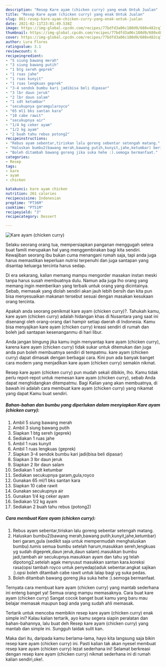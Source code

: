 ```yaml
---
description: "Resep Kare ayam (chicken curry) yang enak Untuk Jualan"
title: "Resep Kare ayam (chicken curry) yang enak Untuk Jualan"
slug: 861-resep-kare-ayam-chicken-curry-yang-enak-untuk-jualan
date: 2021-02-11T23:01:49.538Z
image: https://img-global.cpcdn.com/recipes/77bdfd3a06c180d9/680x482cq70/kare-ayam-chicken-curry-foto-resep-utama.jpg
thumbnail: https://img-global.cpcdn.com/recipes/77bdfd3a06c180d9/680x482cq70/kare-ayam-chicken-curry-foto-resep-utama.jpg
cover: https://img-global.cpcdn.com/recipes/77bdfd3a06c180d9/680x482cq70/kare-ayam-chicken-curry-foto-resep-utama.jpg
author: Lura Flores
ratingvalue: 3.1
reviewcount: 6
recipeingredient:
- "5 siung bawang merah"
- "3 siung bawang putih"
- "1 btg sereh geprek"
- "1 ruas jahe"
- "1 ruas kunyit"
- "1 ruas lengkuas geprek"
- "3-4 sendok bumbu kari jadibisa beli dipasar"
- "3 lbr daun jeruk"
- "2 lbr daun salam"
- "1 sdt ketumbar"
- "secukupnya garamgularoyco"
- "65 ml1 bks santan kara"
- "10 cabe rawit"
- "secukupnya air"
- "1/4 kg ceker ayam"
- "1/2 kg ayam"
- "2 buah tahu rebus potong2"
recipeinstructions:
- "Rebus ayam sebentar,tiriskan lalu goreng sebentar setengah matang."
- "Haluskan bumbu2(bawang merah,bawang putih,kunyit,jahe,ketumbar) beri garam,gula (sedikit saja untuk mempermudah menghaluskan bumbu).tumis semua bumbu setelah harum,masukkan sereh,lengkuas yg sudah digeprek,daun jeruk,daun salam).masukkan bumbu jadi,tambah air secukupnya.masukkan ayam dan tahu yg telah dipotong2.setelah agak menyusut masukkan santan kara.koreksi rasa(opsi tambah royco untuk penyedap)aduk sebentar.angkat sajikan :).opsi boleh ditambah cabe rawit untuk lalap bagi yg suka pedas."
- "Boleh ditambah bawang goreng jika suka hehe :).semoga bermanfaat."
categories:
- Resep
tags:
- kare
- ayam
- chicken

katakunci: kare ayam chicken 
nutrition: 261 calories
recipecuisine: Indonesian
preptime: "PT36M"
cooktime: "PT51M"
recipeyield: "3"
recipecategory: Dessert

---
```



![Kare ayam (chicken curry)](https://img-global.cpcdn.com/recipes/77bdfd3a06c180d9/680x482cq70/kare-ayam-chicken-curry-foto-resep-utama.jpg)

Selaku seorang orang tua, mempersiapkan panganan menggugah selera buat famili merupakan hal yang menggembirakan bagi kita sendiri. Kewajiban seorang ibu bukan cuma menangani rumah saja, tapi anda juga harus memastikan keperluan nutrisi terpenuhi dan juga santapan yang disantap keluarga tercinta harus sedap.

Di era  sekarang, kalian memang mampu mengorder masakan instan meski tanpa harus susah membuatnya dulu. Namun ada juga lho orang yang memang ingin memberikan yang terbaik untuk orang yang dicintainya. Sebab, memasak yang diolah sendiri akan jauh lebih bersih dan kita pun bisa menyesuaikan makanan tersebut sesuai dengan masakan kesukaan orang tercinta. 



Apakah anda seorang penikmat kare ayam (chicken curry)?. Tahukah kamu, kare ayam (chicken curry) adalah hidangan khas di Nusantara yang saat ini disenangi oleh orang-orang dari hampir setiap daerah di Indonesia. Kamu bisa menyajikan kare ayam (chicken curry) kreasi sendiri di rumah dan boleh jadi santapan kesenanganmu di hari libur.

Anda jangan bingung jika kamu ingin menyantap kare ayam (chicken curry), karena kare ayam (chicken curry) tidak sukar untuk ditemukan dan juga anda pun boleh membuatnya sendiri di tempatmu. kare ayam (chicken curry) dapat dimasak dengan berbagai cara. Kini pun ada banyak banget cara modern yang menjadikan kare ayam (chicken curry) semakin nikmat.

Resep kare ayam (chicken curry) pun mudah sekali dibikin, lho. Kamu tidak perlu repot-repot untuk memesan kare ayam (chicken curry), sebab Anda dapat menghidangkan ditempatmu. Bagi Kalian yang akan membuatnya, di bawah ini adalah cara membuat kare ayam (chicken curry) yang nikamat yang dapat Kamu buat sendiri.

<!--inarticleads1-->

##### Bahan-bahan dan bumbu yang diperlukan dalam menyiapkan Kare ayam (chicken curry):

1. Ambil 5 siung bawang merah
1. Ambil 3 siung bawang putih
1. Siapkan 1 btg sereh (geprek)
1. Sediakan 1 ruas jahe
1. Ambil 1 ruas kunyit
1. Ambil 1 ruas lengkuas (geprek)
1. Siapkan 3-4 sendok bumbu kari jadi(bisa beli dipasar)
1. Siapkan 3 lbr daun jeruk
1. Siapkan 2 lbr daun salam
1. Sediakan 1 sdt ketumbar
1. Sediakan secukupnya garam,gula,royco
1. Gunakan 65 ml/1 bks santan kara
1. Siapkan 10 cabe rawit
1. Gunakan secukupnya air
1. Gunakan 1/4 kg ceker ayam
1. Sediakan 1/2 kg ayam
1. Sediakan 2 buah tahu rebus (potong2)




<!--inarticleads2-->

##### Cara membuat Kare ayam (chicken curry):

1. Rebus ayam sebentar,tiriskan lalu goreng sebentar setengah matang.
1. Haluskan bumbu2(bawang merah,bawang putih,kunyit,jahe,ketumbar) beri garam,gula (sedikit saja untuk mempermudah menghaluskan bumbu).tumis semua bumbu setelah harum,masukkan sereh,lengkuas yg sudah digeprek,daun jeruk,daun salam).masukkan bumbu jadi,tambah air secukupnya.masukkan ayam dan tahu yg telah dipotong2.setelah agak menyusut masukkan santan kara.koreksi rasa(opsi tambah royco untuk penyedap)aduk sebentar.angkat sajikan :).opsi boleh ditambah cabe rawit untuk lalap bagi yg suka pedas.
1. Boleh ditambah bawang goreng jika suka hehe :).semoga bermanfaat.




Ternyata cara membuat kare ayam (chicken curry) yang mantab sederhana ini enteng banget ya! Semua orang mampu memasaknya. Cara buat kare ayam (chicken curry) Sangat cocok banget buat kamu yang baru mau belajar memasak maupun bagi anda yang sudah ahli memasak.

Tertarik untuk mencoba membikin resep kare ayam (chicken curry) enak simple ini? Kalau kalian tertarik, ayo kamu segera siapin peralatan dan bahan-bahannya, lalu buat deh Resep kare ayam (chicken curry) yang mantab dan simple ini. Sungguh taidak sulit kan. 

Maka dari itu, daripada kamu berlama-lama, hayo kita langsung saja bikin resep kare ayam (chicken curry) ini. Pasti kalian tak akan nyesel membuat resep kare ayam (chicken curry) lezat sederhana ini! Selamat berkreasi dengan resep kare ayam (chicken curry) nikmat sederhana ini di rumah kalian sendiri,oke!.

